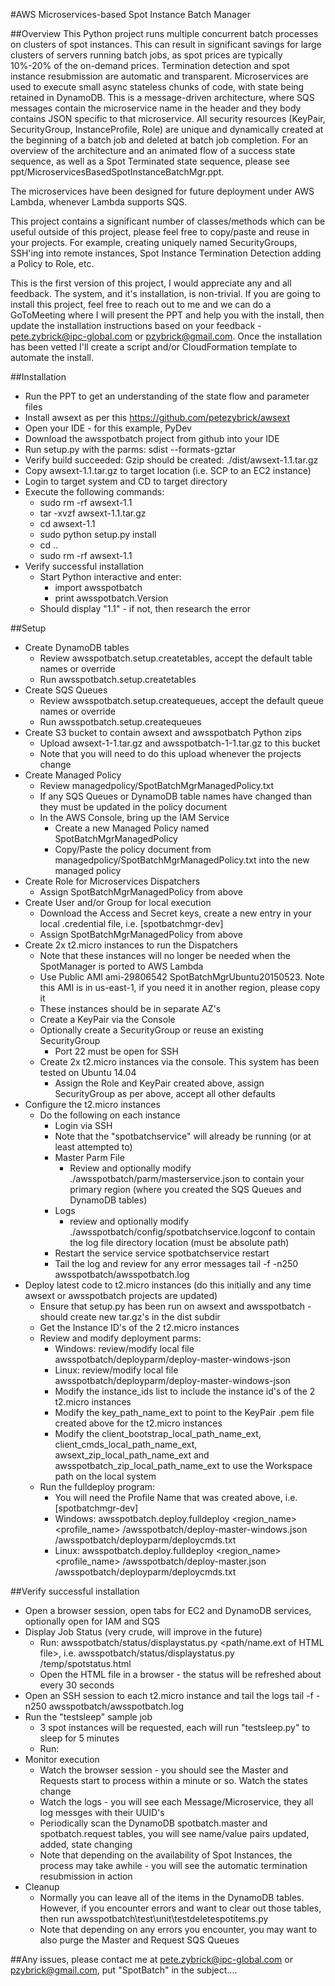#AWS Microservices-based Spot Instance Batch Manager

##Overview
This Python project runs multiple concurrent batch processes on clusters of spot instances. This can result in significant savings for large clusters of servers running batch jobs, as spot prices are typically 10%-20% of the on-demand prices.  Termination detection and spot instance
resubmission are automatic and transparent.  Microservices are used to execute small async stateless chunks of
code, with state being retained in DynamoDB.  This is a message-driven architecture, where SQS messages contain the microservice name
in the header and they body contains JSON specific to that microservice.  All security resources (KeyPair, SecurityGroup, InstanceProfile, Role) are unique and dynamically created at the beginning of a batch job and deleted at batch job completion. For an overview of the architecture and an animated flow of a success state sequence, as well as a Spot Terminated state sequence, please see ppt/MicroservicesBasedSpotInstanceBatchMgr.ppt. 

The microservices have been designed for future deployment under AWS Lambda, whenever Lambda supports SQS.

This project contains a significant number of classes/methods which can be useful outside of this project, please feel free to copy/paste and
reuse in your projects.  For example, creating uniquely named SecurityGroups, SSH'ing into remote instances, Spot Instance Termination Detection adding a Policy to Role, etc.

This is the first version of this project, I would appreciate any and all feedback. The system, and it's installation, is non-trivial.  If you are going to install this project, feel free
to reach out to me and we can do a GoToMeeting where I will present the PPT and help you with the install, then update the installation instructions based on your feedback - pete.zybrick@ipc-global.com or pzybrick@gmail.com.  Once the installation has been vetted I'll create a script and/or CloudFormation template to automate the install.

##Installation
* Run the PPT to get an understanding of the state flow and parameter files
* Install awsext as per this https://github.com/petezybrick/awsext
* Open your IDE - for this example, PyDev 
* Download the awsspotbatch project from github into your IDE
* Run setup.py with the parms: sdist --formats-gztar
* Verify build succeeded: Gzip should be created: ./dist/awsext-1.1.tar.gz
* Copy awsext-1.1.tar.gz to target location (i.e. SCP to an EC2 instance)
* Login to target system and CD to target directory
* Execute the following commands:
	* sudo rm -rf awsext-1.1
	* tar -xvzf awsext-1.1.tar.gz
	* cd awsext-1.1
	* sudo python setup.py install
	* cd ..
	* sudo rm -rf awsext-1.1
* Verify successful installation
	* Start Python interactive and enter:
		* import awsspotbatch 
		* print awsspotbatch.Version
	* Should display "1.1" - if not, then research the error
	
##Setup
* Create DynamoDB tables
	* Review awsspotbatch.setup.createtables, accept the default table names or override
	* Run awsspotbatch.setup.createtables
* Create SQS Queues
	* Review awsspotbatch.setup.createqueues, accept the default queue names or override
	* Run awsspotbatch.setup.createqueues
* Create S3 bucket to contain awsext and awsspotbatch Python zips
	* Upload awsext-1-1.tar.gz and awsspotbatch-1-1.tar.gz to this bucket
	* Note that you will need to do this upload whenever the projects change
* Create Managed Policy
	* Review managedpolicy/SpotBatchMgrManagedPolicy.txt
	* If any SQS Queues or DynamoDB table names have changed than they must be updated in the policy document
	* In the AWS Console, bring up the IAM Service 
		* Create a new Managed Policy named SpotBatchMgrManagedPolicy
		* Copy/Paste the policy document from managedpolicy/SpotBatchMgrManagedPolicy.txt into the new managed policy
* Create Role for Microservices Dispatchers
	* Assign SpotBatchMgrManagedPolicy from above
* Create User and/or Group for local execution
	* Download the Access and Secret keys, create a new entry in your local .credential file, i.e. [spotbatchmgr-dev]
	* Assign SpotBatchMgrManagedPolicy from above
* Create 2x t2.micro instances to run the Dispatchers
	* Note that these instances will no longer be needed when the SpotManager is ported to AWS Lambda
	* Use Public AMI ami-29806542 SpotBatchMgrUbuntu20150523.  Note this AMI is in us-east-1, if you need it in another region, please copy it
	* These instances should be in separate AZ's
	* Create a KeyPair via the Console
	* Optionally create a SecurityGroup or reuse an existing SecurityGroup
		* Port 22 must be open for SSH
	* Create 2x t2.micro instances via the console.  This system has been tested on Ubuntu 14.04
		* Assign the Role and KeyPair created above, assign SecurityGroup as per above, accept all other defaults
* Configure the t2.micro instances
	* Do the following on each instance
		* Login via SSH
		* Note that the "spotbatchservice" will already be running (or at least attempted to)
		* Master Parm File
			* Review and optionally modify ./awsspotbatch/parm/masterservice.json to contain your primary region (where you created the SQS Queues and DynamoDB tables)  
		* Logs
			* review and optionally modify ./awsspotbatch/config/spotbatchservice.logconf to contain the log file directory location (must be absolute path)  
		* Restart the service
			service spotbatchservice restart
		* Tail the log and review for any error messages
			tail -f -n250 awsspotbatch/awsspotbatch.log
* Deploy latest code to t2.micro instances (do this initially and any time awsext or awsspotbatch projects are updated)
	* Ensure that setup.py has been run on awsext and awsspotbatch - should create new tar.gz's in the dist subdir
	* Get the Instance ID's of the 2 t2.micro instances
	* Review and modify deployment parms:
		* Windows: review/modify local file awsspotbatch/deployparm/deploy-master-windows-json
		* Linux: review/modify local file awsspotbatch/deployparm/deploy-master-windows-json
		* Modify the instance_ids list to include the instance id's of the 2 t2.micro instances
		* Modify the key_path_name_ext to point to the KeyPair .pem file created above for the t2.micro instances
		* Modify the client_bootstrap_local_path_name_ext, client_cmds_local_path_name_ext, awsext_zip_local_path_name_ext and awsspotbatch_zip_local_path_name_ext to use the Workspace path on the local system
	* Run the fulldeploy program:
		* You will need the Profile Name that was created above, i.e. [spotbatchmgr-dev]
		* Windows: awsspotbatch.deploy.fulldeploy <region_name> <profile_name> <workspacePath>/awsspotbatch/deploy-master-windows.json <workspacePath>/awsspotbatch/deployparm/deploycmds.txt
		* Linux: awsspotbatch.deploy.fulldeploy <region_name> <profile_name> <workspacePath>/awsspotbatch/deploy-master.json <workspacePath>/awsspotbatch/deployparm/deploycmds.txt

##Verify successful installation
* Open a browser session, open tabs for EC2 and DynamoDB services, optionally open for IAM and SQS
* Display Job Status (very crude, will improve in the future)
	* Run: awsspotbatch/status/displaystatus.py <path/name.ext of HTML file>, i.e. awsspotbatch/status/displaystatus.py /temp/spotstatus.html
	* Open the HTML file in a browser - the status will be refreshed about every 30 seconds
* Open an SSH session to each t2.micro instance and tail the logs
	tail -f -n250 awsspotbatch/awsspotbatch.log
* Run the "testsleep" sample job
	* 3 spot instances will be requested, each will run "testsleep.py" to sleep for 5 minutes
	* Run: 
* Monitor execution
	* Watch the browser session - you should see the Master and Requests start to process within a minute or so.  Watch the states change
	* Watch the logs - you will see each Message/Microservice, they all log messges with their UUID's
	* Periodically scan the DynamoDB spotbatch.master and spotbatch.request tables, you will see name/value pairs updated, added, state changing
	* Note that depending on the availability of Spot Instances, the process may take awhile - you will see the automatic termination resubmission in action
* Cleanup
	* Normally you can leave all of the items in the DynamoDB tables.  However, if you encounter errors and want to clear out those tables, then run awsspotbatch\test\unit\testdeletespotitems.py
	* Note that depending on any errors you encounter, you may want to also purge the Master and Request SQS Queues
		
		
##Any issues, please contact me at pete.zybrick@ipc-global.com or pzybrick@gmail.com, put "SpotBatch" in the subject....

